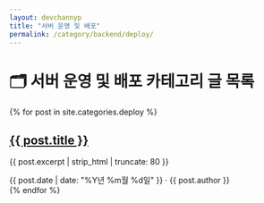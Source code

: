 ```yaml
---
layout: devchannyp
title: "서버 운영 및 배포"
permalink: /category/backend/deploy/
---
```


<h1>🗂️ 서버 운영 및 배포 카테고리 글 목록</h1>

<main class="main-grid">
  <section class="articles">
    {% for post in site.categories.deploy %}
      <div class="card post-card" data-category="{{ post.categories | join: ' ' }}">
        <div class="card-thumbnail" style="background-image: url('{{ post.thumbnail | default: '/assets/img/default.png' }}')"></div>
        <div class="card-content">
          <h2><a href="{{ post.url }}">{{ post.title }}</a></h2>
          <p>{{ post.excerpt | strip_html | truncate: 80 }}</p>
          <div class="card-meta">{{ post.date | date: "%Y년 %m월 %d일" }} · {{ post.author }}</div>
        </div>
      </div>
    {% endfor %}
  </section>
</main>
